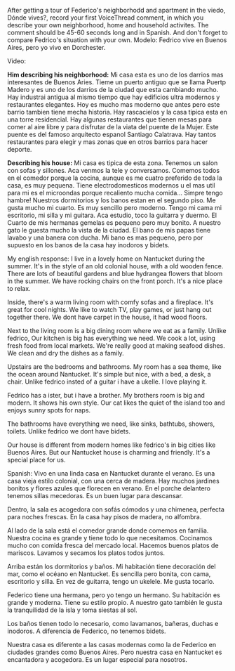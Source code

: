After getting a tour of Federico's neighborhodd and apartment in the viedo, Dónde vives?, record your first VoiceThread comment, in which you describe your own neighborhood, home and household activites. The comment should be 45-60 seconds long and in Spanish. And don't forget to compare Fedrico's situation with your own. 
Modelo: Fedrico vive en Buenos Aires, pero yo vivo en Dorchester.

Video:

**Him describing his neighborhood:**
Mi casa esta es uno de los darrios mas interesantes de Buenos Aries.
Tieme un puerto antiguo que se llama Puertp Madero y es uno de los darrios de la ciudad que esta cambiando mucho.
Hay industrai antigua al mismo tiempo que hay edificios ultra modernos y restaurantes elegantes.
Hoy es mucho mas moderno que antes pero este barrio tambien tiene mecha historia.
Hay rascacielos y la casa tipica esta en una torre residencial.
Hay algunas restaurantes que tienen mesas para comer al aire libre y para disfrutar de la viata del puente de la Mujer.
Este puente es del famoso arquitecto espanol Santiago Calatrava.
Hay tantos restaurantes para elegir y mas zonas que en otros barrios para hacer deporte.

**Describing his house:**
Mi casa es tipica de esta zona.
Tenemos un salon con sofas y sillones.
Aca venmos la tele y conversamos.
Comemos todos en el comedor porque la cocina, aunque es me cuatro preferido de toda la casa, es muy pequena. 
Tiene electrodomesticos modernos u el mas util para mi es el microondas porque recaliento mucha comida...
Simpre tengo hambre!
Nuestros dormitorios y los banos estan en el segundo piso.
Me gusta mucho mi cuarto. Es muy sencillo pero moderno.
Tengo mi cama mi escritorio, mi silla y mi guitara.
Aca estudio, toco la guitarra y duermo.
El Cuarto de mis hermanas gemelas es pequeno pero muy bonito.
A nuestro gato le guesta mucho la vista de la ciudad.
El bano de mis papas tiene lavabo y una banera con ducha.
Mi bano es mas pequeno, pero por supuesto en los banos de la casa hay inodoros y bidets.


My english response:
I live in a lovely home on Nantucket during the summer. It's in the style of an old colonial house, with a old wooden fence. There are lots of beautiful gardens and blue hydrangea flowers that bloom in the summer. We have rocking chairs on the front porch. It's a nice place to relax.

Inside, there's a warm living room with comfy sofas and a fireplace. It's great for cool nights. We like to watch TV, play games, or just hang out together there. We dont have carpet in the house, it had wood floors.

Next to the living room is a big dining room where we eat as a family. Unlike fedrico, Our kitchen is big has everything we need. We cook a lot, using fresh food from local markets. We're really good at making seafood dishes. We clean and dry the dishes as a family. 

Upstairs are the bedrooms and bathrooms. My room has a sea theme, like the ocean around Nantucket. It's simple but nice, with a bed, a desk, a chair. Unlike fedrico insted of a guitar i have a ukelle. I love playing it.

Fedrico has a ister, but i have a brother. My brothers room is big and modern. It shows his own style. Our cat likes the quiet of the island too and enjoys sunny spots for naps.

The bathrooms have everything we need, like sinks, bathtubs, showers, toilets. Unlike fedrico we dont have bidets.

Our house is different from modern homes like fedrico's in big cities like Buenos Aires. But our Nantucket house is charming and friendly. It's a special place for us.

Spanish:
Vivo en una linda casa en Nantucket durante el verano. Es una casa vieja estilo colonial, con una cerca de madera. Hay muchos jardines bonitos y flores azules que florecen en verano. En el porche delantero tenemos sillas mecedoras. Es un buen lugar para descansar.

Dentro, la sala es acogedora con sofás cómodos y una chimenea, perfecta para noches frescas. En la casa hay pisos de madera, no alfombra.

Al lado de la sala está el comedor grande donde comemos en familia. Nuestra cocina es grande y tiene todo lo que necesitamos. Cocinamos mucho con comida fresca del mercado local. Hacemos buenos platos de mariscos. Lavamos y secamos los platos todos juntos.

Arriba están los dormitorios y baños. Mi habitación tiene decoración del mar, como el océano en Nantucket. Es sencilla pero bonita, con cama, escritorio y silla. En vez de guitarra, tengo un ukelele. Me gusta tocarlo.

Federico tiene una hermana, pero yo tengo un hermano. Su habitación es grande y moderna. Tiene su estilo propio. A nuestro gato también le gusta la tranquilidad de la isla y toma siestas al sol.

Los baños tienen todo lo necesario, como lavamanos, bañeras, duchas e inodoros. A diferencia de Federico, no tenemos bidets.

Nuestra casa es diferente a las casas modernas como la de Federico en ciudades grandes como Buenos Aires. Pero nuestra casa en Nantucket es encantadora y acogedora. Es un lugar especial para nosotros.

